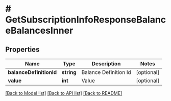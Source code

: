 # # GetSubscriptionInfoResponseBalanceBalancesInner

## Properties

Name | Type | Description | Notes
------------ | ------------- | ------------- | -------------
**balanceDefinitionId** | **string** | Balance Definition Id | [optional]
**value** | **int** | Value | [optional]

[[Back to Model list]](../../README.md#models) [[Back to API list]](../../README.md#endpoints) [[Back to README]](../../README.md)
